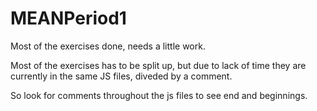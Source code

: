 # MEANPeriod1

Most of the exercises done, needs a little work. 

Most of the exercises has to be split up, but due to lack of time they are currently in the same JS files, diveded by a comment.

So look for comments throughout the js files to see end and beginnings.

